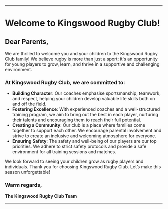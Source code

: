 ---

# Welcome to Kingswood Rugby Club!

## Dear Parents,

We are thrilled to welcome you and your children to the Kingswood Rugby Club family! We believe rugby is more than just a sport; it's an opportunity for young players to grow, learn, and thrive in a supportive and challenging environment.

### At Kingswood Rugby Club, we are committed to:

- **Building Character**: Our coaches emphasise sportsmanship, teamwork, and respect, helping your children develop valuable life skills both on and off the field.
- **Fostering Excellence**: With experienced coaches and a well-structured training program, we aim to bring out the best in each player, nurturing their talents and encouraging them to reach their full potential.
- **Creating a Community**: Our club is a place where families come together to support each other. We encourage parental involvement and strive to create an inclusive and welcoming atmosphere for everyone.
- **Ensuring Safety**: The safety and well-being of our players are our top priorities. We adhere to strict safety protocols and provide a safe environment for all training sessions and matches.

We look forward to seeing your children grow as rugby players and individuals. Thank you for choosing Kingswood Rugby Club. Let’s make this season unforgettable!

### Warm regards,

**The Kingswood Rugby Club Team**

---